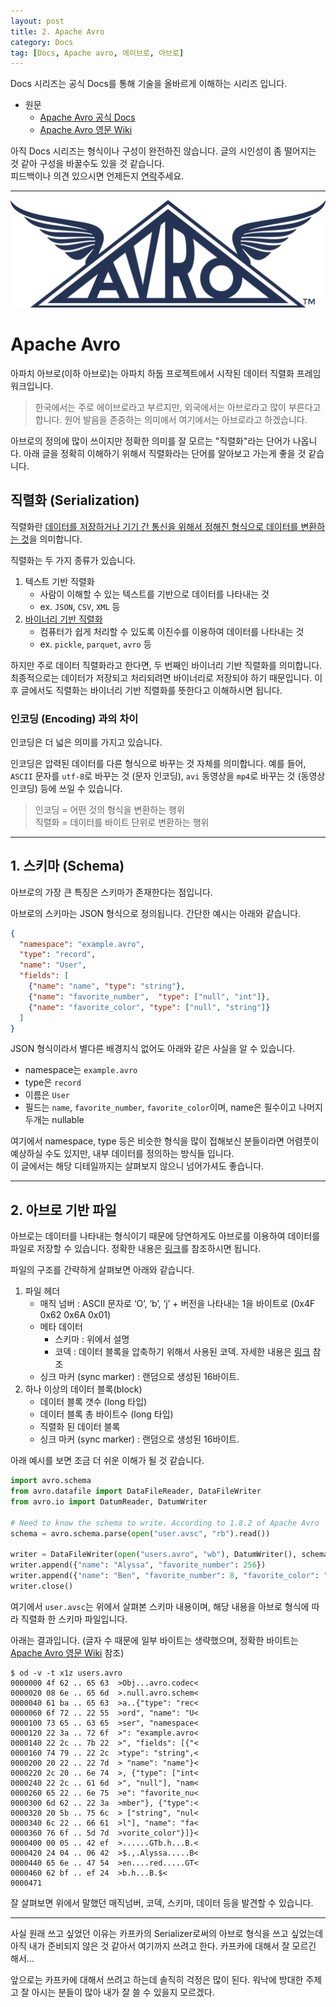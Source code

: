 ```yaml
---
layout: post
title: 2. Apache Avro
category: Docs
tag: [Docs, Apache avro, 에이브로, 아브로]
---
```


Docs 시리즈는 공식 Docs를 통해 기술을 올바르게 이해하는 시리즈 입니다.

* 원문
  * [Apache Avro 공식 Docs](https://avro.apache.org/docs/)
  * [Apache Avro 영문 Wiki](https://en.wikipedia.org/wiki/Apache_Avro)

아직 Docs 시리즈는 형식이나 구성이 완전하진 않습니다. 글의 시인성이 좀 떨어지는 것 같아 구성을 바꿀수도 있을 것 같습니다.  
피드백이나 의견 있으시면 언제든지 [연락](/about)주세요.

---

![apache-avro-logo](/assets/Apache_Avro_Logo.png)

# Apache Avro

아파치 아브로(이하 아브로)는 아파치 하둡 프로젝트에서 시작된 데이터 직렬화 프레임워크입니다.

> 한국에서는 주로 에이브로라고 부르지만, 외국에서는 아브로라고 많이 부른다고 합니다. 원어 발음을 존중하는 의미에서 여기에서는 아브로라고 하겠습니다.

아브로의 정의에 많이 쓰이지만 정확한 의미를 잘 모르는 "직렬화"라는 단어가 나옵니다. 아래 글을 정확히 이해하기 위해서 직렬화라는 단어를 알아보고 가는게 좋을 것 같습니다.

## 직렬화 (Serialization)

직렬화란 <u>데이터를 저장하거나 기기 간 통신을 위해서 정해진 형식으로 데이터를 변환하는 것</u>을 의미합니다.

직렬화는 두 가지 종류가 있습니다.

1. 텍스트 기반 직렬화
   * 사람이 이해할 수 있는 텍스트를 기반으로 데이터를 나타내는 것
   * ex. `JSON`, `CSV`, `XML` 등
2. <u>바이너리 기반 직렬화</u>
   * 컴퓨터가 쉽게 처리할 수 있도록 이진수를 이용하여 데이터를 나타내는 것
   * ex. `pickle`, `parquet`, `avro` 등

하지만 주로 데이터 직렬화라고 한다면, 두 번째인 바이너리 기반 직렬화를 의미합니다. 최종적으로는 데이터가 저장되고 처리되려면 바이너리로 저장되야 하기 때문입니다. 이후 글에서도 직렬화는 바이너리 기반 직렬화를 뜻한다고 이해하시면 됩니다.

### 인코딩 (Encoding) 과의 차이

인코딩은 더 넓은 의미를 가지고 있습니다.

인코딩은 압력된 데이터를 다른 형식으로 바꾸는 것 자체를 의미합니다. 예를 들어, `ASCII` 문자를 `utf-8`로 바꾸는 것 (문자 인코딩), `avi` 동영상을 `mp4`로 바꾸는 것 (동영상 인코딩) 등에 쓰일 수 있습니다.

> 인코딩 = 어떤 것의 형식을 변환하는 행위  
> 직렬화 = 데이터를 바이트 단위로 변환하는 행위

---

## 1. 스키마 (Schema)

아브로의 가장 큰 특징은 스키마가 존재한다는 점입니다.

아브로의 스키마는 JSON 형식으로 정의됩니다. 간단한 예시는 아래와 같습니다.

```json
{
  "namespace": "example.avro",
  "type": "record",
  "name": "User",
  "fields": [
    {"name": "name", "type": "string"},
    {"name": "favorite_number",  "type": ["null", "int"]},
    {"name": "favorite_color", "type": ["null", "string"]}
  ] 
}
```

JSON 형식이라서 별다른 배경지식 없어도 아래와 같은 사실을 알 수 있습니다.

* namespace는 `example.avro`
* type은 `record`
* 이름은 `User`
* 필드는 `name`, `favorite_number`, `favorite_color`이며, name은 필수이고 나머지 두개는 nullable

여기에서 namespace, type 등은 비슷한 형식을 많이 접해보신 분들이라면 어렴풋이 예상하실 수도 있지만, 내부 데이터를 정의하는 방식들 입니다.  
이 글에서는 해당 디테일까지는 살펴보지 않으니 넘어가셔도 좋습니다.

---

## 2. 아브로 기반 파일

아브로는 데이터를 나타내는 형식이기 때문에 당연하게도 아브로를 이용하여 데이터를 파일로 저장할 수 있습니다. 정확한 내용은 [링크](https://avro.apache.org/docs/1.11.1/specification/#object-container-files)를 참조하시면 됩니다.

파일의 구조를 간략하게 살펴보면 아래와 같습니다.
1. 파일 헤더
   * 매직 넘버 : ASCII 문자로 ‘O’, ‘b’, ‘j’ + 버전을 나타내는 1을 바이트로 (0x4F 0x62 0x6A 0x01)
   * 메타 데이터
     * 스키마 : 위에서 설명
     * 코덱 : 데이터 블록을 압축하기 위해서 사용된 코덱. 자세한 내용은 [링크](https://avro.apache.org/docs/1.11.1/specification/#required-codecs) 참조
   * 싱크 마커 (sync marker) : 랜덤으로 생성된 16바이트.
2. 하나 이상의 데이터 블록(block)
   * 데이터 블록 갯수 (long 타입)
   * 데이터 블록 총 바이트수 (long 타입)
   * 직렬화 된 데이터 블록
   * 싱크 마커 (sync marker) : 랜덤으로 생성된 16바이트.

아래 예시를 보면 조금 더 쉬운 이해가 될 것 같습니다.

```python
import avro.schema
from avro.datafile import DataFileReader, DataFileWriter
from avro.io import DatumReader, DatumWriter

# Need to know the schema to write. According to 1.8.2 of Apache Avro
schema = avro.schema.parse(open("user.avsc", "rb").read())

writer = DataFileWriter(open("users.avro", "wb"), DatumWriter(), schema)
writer.append({"name": "Alyssa", "favorite_number": 256})
writer.append({"name": "Ben", "favorite_number": 8, "favorite_color": "red"})
writer.close()
```

여기에서 `user.avsc`는 위에서 살펴본 스키마 내용이며, 해당 내용을 아브로 형식에 따라 직렬화 한 스키마 파일입니다.

아래는 결과입니다. (글자 수 때문에 일부 바이트는 생략했으며, 정확한 바이트는 [Apache Avro 영문 Wiki](https://en.wikipedia.org/wiki/Apache_Avro) 참조)  

```
$ od -v -t x1z users.avro 
0000000 4f 62 .. 65 63  >Obj...avro.codec<
0000020 08 6e .. 65 6d  >.null.avro.schem<
0000040 61 ba .. 65 63  >a..{"type": "rec<
0000060 6f 72 .. 22 55  >ord", "name": "U<
0000100 73 65 .. 63 65  >ser", "namespace<
0000120 22 3a .. 72 6f  >": "example.avro<
0000140 22 2c .. 7b 22  >", "fields": [{"<
0000160 74 79 .. 22 2c  >type": "string",<
0000200 20 22 .. 22 7d  > "name": "name"}<
0000220 2c 20 .. 6e 74  >, {"type": ["int<
0000240 22 2c .. 61 6d  >", "null"], "nam<
0000260 65 22 .. 6e 75  >e": "favorite_nu<
0000300 6d 62 .. 22 3a  >mber"}, {"type":<
0000320 20 5b .. 75 6c  > ["string", "nul<
0000340 6c 22 .. 66 61  >l"], "name": "fa<
0000360 76 6f .. 5d 7d  >vorite_color"}]}<
0000400 00 05 .. 42 ef  >......GTb.h...B.<
0000420 24 04 .. 06 42  >$.,.Alyssa.....B<
0000440 65 6e .. 47 54  >en....red.....GT<
0000460 62 bf .. ef 24  >b.h...B.$<
0000471
```

잘 살펴보면 위에서 말했던 매직넘버, 코덱, 스키마, 데이터 등을 발견할 수 있습니다.

---

사실 원래 쓰고 싶었던 이유는 카프카의 Serializer로써의 아브로 형식을 쓰고 싶었는데 아직 내가 준비되지 않은 것 같아서 여기까지 쓰려고 한다. 카프카에 대해서 잘 모르긴 해서...

앞으로는 카프카에 대해서 쓰려고 하는데 솔직히 걱정은 많이 된다. 워낙에 방대한 주제고 잘 아시는 분들이 많아 내가 잘 쓸 수 있을지 모르겠다.
